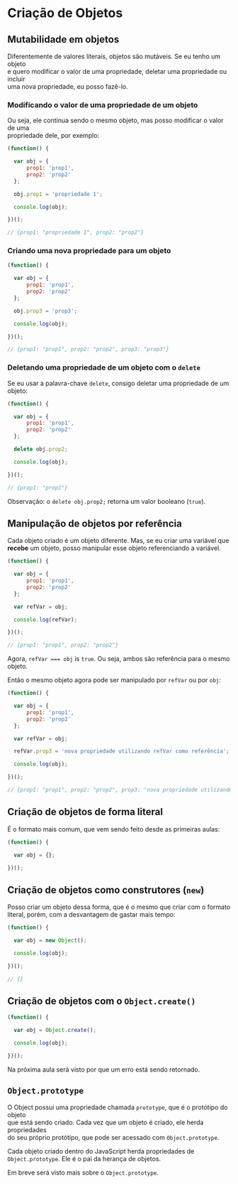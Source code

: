 # Criação de Objetos

## Mutabilidade em objetos  
Diferentemente de valores literais, objetos são mutáveis. Se eu tenho um objeto  
e quero modificar o valor de uma propriedade, deletar uma propriedade ou incluir  
uma nova propriedade, eu posso fazê-lo.  

### Modificando o valor de uma propriedade de um objeto
Ou seja, ele continua sendo o mesmo objeto, mas posso modificar o valor de uma  
propriedade dele, por exemplo:  

```JAVASCRIPT
(function() {

  var obj = {
      prop1: 'prop1',
      prop2: 'prop2'
  };

  obj.prop1 = 'propriedade 1';

  console.log(obj);

})();

// {prop1: "propriedade 1", prop2: "prop2"}
```

### Criando uma nova propriedade para um objeto
```JAVASCRIPT
(function() {

  var obj = {
      prop1: 'prop1',
      prop2: 'prop2'
  };

  obj.prop3 = 'prop3';

  console.log(obj);

})();

// {prop1: "prop1", prop2: "prop2", prop3: "prop3"}
```

### Deletando uma propriedade de um objeto com o `delete`
Se eu usar a palavra-chave `delete`, consigo deletar uma propriedade de um  
objeto:  

```JAVASCRIPT
(function() {

  var obj = {
      prop1: 'prop1',
      prop2: 'prop2'
  };

  delete obj.prop2;

  console.log(obj);

})();

// {prop1: "prop1"}
```

Observação: o `delete obj.prop2;` retorna um valor booleano (`true`).  

## Manipulação de objetos por referência
Cada objeto criado é um objeto diferente. Mas, se eu criar uma variável que  
**recebe** um objeto, posso manipular esse objeto referenciando a variável.  

```JAVASCRIPT
(function() {

  var obj = {
      prop1: 'prop1',
      prop2: 'prop2'
  };

  var refVar = obj;

  console.log(refVar);

})();

// {prop1: "prop1", prop2: "prop2"}
```

Agora, `refVar === obj` is `true`. Ou seja, ambos são referência para o mesmo  
objeto.  

Então o mesmo objeto agora pode ser manipulado por `refVar` ou por `obj`:  

```JAVASCRIPT
(function() {

  var obj = {
      prop1: 'prop1',
      prop2: 'prop2'
  };

  var refVar = obj;

  refVar.prop3 = 'nova propriedade utilizando refVar como referência';

  console.log(obj);

})();

// {prop1: "prop1", prop2: "prop2", prop3: "nova propriedade utilizando refVar como referência"}
```

## Criação de objetos de forma literal
É o formato mais comum, que vem sendo feito desde as primeiras aulas:  

```JAVASCRIPT
(function() {

  var obj = {};

})();
```

## Criação de objetos como construtores (`new`)
Posso criar um objeto dessa forma, que é o mesmo que criar com o formato  
literal, porém, com a desvantagem de gastar mais tempo:  

```JAVASCRIPT
(function() {

  var obj = new Object();

  console.log(obj);

})();

// {}
```

## Criação de objetos com o `Object.create()`  

```JAVASCRIPT
(function() {

  var obj = Object.create();

  console.log(obj);

})();
```

Na próxima aula será visto por que um erro está sendo retornado.  

## `Object.prototype`
O Object possui uma propriedade chamada `prototype`, que é o protótipo do objeto  
que está sendo criado. Cada vez que um objeto é criado, ele herda propriedades  
do seu próprio protótipo, que pode ser acessado com `Object.prototype`.  

Cada objeto criado dentro do JavaScript herda propriedades de  
`Object.prototype`. Ele é o pai da herança de objetos.  

Em breve será visto mais sobre o `Object.prototype`.  
